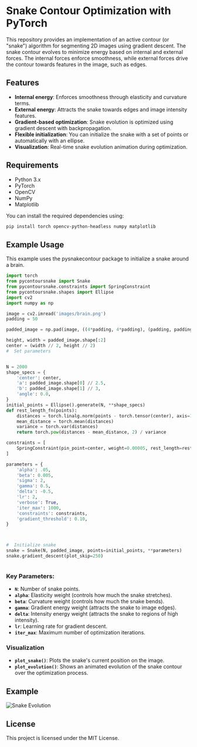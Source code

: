 # Snake Contour Optimization with PyTorch

This repository provides an implementation of an active contour (or "snake") algorithm for segmenting 2D images using gradient descent. The snake contour evolves to minimize energy based on internal and external forces. The internal forces enforce smoothness, while external forces drive the contour towards features in the image, such as edges.

## Features
- **Internal energy**: Enforces smoothness through elasticity and curvature terms.
- **External energy**: Attracts the snake towards edges and image intensity features.
- **Gradient-based optimization**: Snake evolution is optimized using gradient descent with backpropagation.
- **Flexible initialization**: You can initialize the snake with a set of points or automatically with an ellipse.
- **Visualization**: Real-time snake evolution animation during optimization.

## Requirements

- Python 3.x
- PyTorch
- OpenCV
- NumPy
- Matplotlib

You can install the required dependencies using:

```bash
pip install torch opencv-python-headless numpy matplotlib
```

## Example Usage

This example uses the pysnakecontour package to initialize a snake around a brain.

```python
import torch
from pycontoursnake import Snake
from pycontoursnake.constraints import SpringConstraint
from pycontoursnake.shapes import Ellipse
import cv2
import numpy as np

image = cv2.imread('images/brain.png')
padding = 50

padded_image = np.pad(image, ((4*padding, 4*padding), (padding, padding), (0, 0)), mode='constant', constant_values=255)

height, width = padded_image.shape[:2]
center = (width // 2, height // 2)
#  Set parameters


N = 2000
shape_specs = {
    'center': center,
    'a': padded_image.shape[0] // 2.5,
    'b': padded_image.shape[1] // 3,
    'angle': 0.0,
}
initial_points = Ellipse().generate(N, **shape_specs)
def rest_length_fn(points):   
    distances = torch.linalg.norm(points - torch.tensor(center), axis=1)  
    mean_distance = torch.mean(distances)
    variance = torch.var(distances)
    return torch.pow(distances - mean_distance, 2) / variance

constraints = [
    SpringConstraint(pin_point=center, weight=0.00005, rest_length=rest_length_fn),
]

parameters = {
    'alpha': .05,
    'beta': 0.005,
    'sigma': 2,
    'gamma': 0.5,
    'delta': -0.5,
    'lr': 2,
    'verbose': True,
    'iter_max': 1000,
    'constraints': constraints,   
    'gradient_threshold': 0.10,
}



#  Initialize snake
snake = Snake(N, padded_image, points=initial_points, **parameters)
snake.gradient_descent(plot_skip=250)



```

### Key Parameters:
- **`N`**: Number of snake points.
- **`alpha`**: Elasticity weight (controls how much the snake stretches).
- **`beta`**: Curvature weight (controls how much the snake bends).
- **`gamma`**: Gradient energy weight (attracts the snake to image edges).
- **`delta`**: Intensity energy weight (attracts the snake to regions of high intensity).
- **`lr`**: Learning rate for gradient descent.
- **`iter_max`**: Maximum number of optimization iterations.

### Visualization
- **`plot_snake()`**: Plots the snake's current position on the image.
- **`plot_evolution()`**: Shows an animated evolution of the snake contour over the optimization process.

## Example
![Snake Evolution](examples/images/brain.gif)

## License
This project is licensed under the MIT License.
